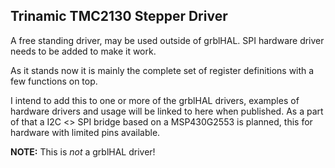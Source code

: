 ## Trinamic TMC2130 Stepper Driver

A free standing driver, may be used outside of grblHAL. SPI hardware driver needs to be added to make it work.

As it stands now it is mainly the complete set of register definitions with a few functions on top.

I intend to add this to one or more of the grblHAL drivers, examples of hardware drivers and usage will be linked to here when published. As a part of that a I2C <> SPI bridge based on a MSP430G2553 is planned, this for hardware with limited pins available.

__NOTE:__ This is _not_ a grblHAL driver! 